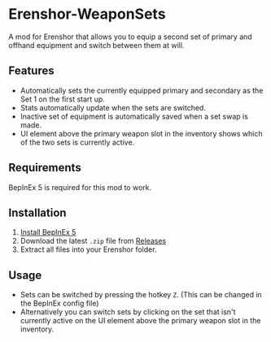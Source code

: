 # Erenshor-WeaponSets
A mod for Erenshor that allows you to equip a second set of primary and offhand equipment and switch between them at will.

## Features

- Automatically sets the currently equipped primary and secondary as the Set 1 on the first start up.
- Stats automatically update when the sets are switched.
- Inactive set of equipment is automatically saved when a set swap is made.
- UI element above the primary weapon slot in the inventory shows which of the two sets is currently active.

## Requirements

BepInEx 5 is required for this mod to work.

## Installation

1. [Install BepInEx 5](https://github.com/BepInEx/BepInEx/releases)
2. Download the latest `.zip` file from [Releases](https://github.com/Brad522/Erenshor-WeaponSets/releases)
3. Extract all files into your Erenshor folder.

## Usage

- Sets can be switched by pressing the hotkey `Z`. (This can be changed in the BepInEx config file)
- Alternatively you can switch sets by clicking on the set that isn't currently active on the UI element above the primary weapon slot in the inventory.
